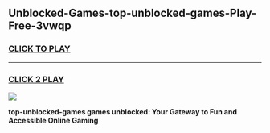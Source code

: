 
## Unblocked-Games-top-unblocked-games-Play-Free-3vwqp
<h3>
<a href="https://premium76.site?title=top-unblocked-games&ref=23A">CLICK TO PLAY</a></h3>
<hr>

<h3>
<a href="https://premium76.site?title=top-unblocked-games&ref=23A">CLICK 2 PLAY</a>
  
</h3>

<a href="https://premium76.site?title=top-unblocked-games&ref=23A"><img src="https://clearcache.store/games.png"></a>


**top-unblocked-games games unblocked: Your Gateway to Fun and Accessible Online Gaming**
